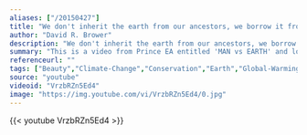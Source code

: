 ```yaml
---
aliases: ["/20150427"]
title: "We don't inherit the earth from our ancestors, we borrow it from our children."
author: "David R. Brower"
description: "We don't inherit the earth from our ancestors, we borrow it from our children. - David R. Brower quotes from GetInspired365.com"
summary: "This is a video from Prince EA entitled 'MAN vs EARTH' and looks at what more we can do to save our planet."
referenceurl: ""
tags: ["Beauty","Climate-Change","Conservation","Earth","Global-Warming","Nature",]
source: "youtube"
videoid: "VrzbRZn5Ed4"
image: "https://img.youtube.com/vi/VrzbRZn5Ed4/0.jpg"
---
```


{{< youtube VrzbRZn5Ed4 >}}
